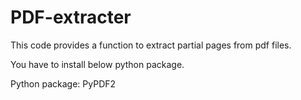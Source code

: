 # PDF-extracter

This code provides a function to extract partial pages from pdf files.

You have to install below python package.

Python package: PyPDF2
